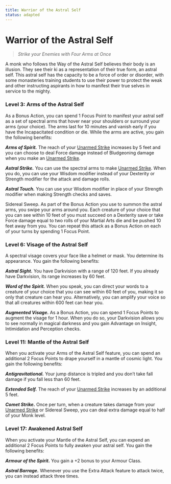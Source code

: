 ```yaml
---
title: Warrior of the Astral Self
status: adapted
---
```


# Warrior of the Astral Self

> *Strike your Enemies with Four Arms at Once*

A monk who follows the Way of the Astral Self believes their body is an illusion. They see their ki as a representation of their true form, an astral self. This astral self has the capacity to be a force of order or disorder, with some monasteries training students to use their power to protect the weak and other instructing aspirants in how to manifest their true selves in service to the mighty.

### Level 3: Arms of the Astral Self

As a Bonus Action, you can spend 1 Focus Point to manifest your astral self as a set of spectral arms that hover near your shoulders or surround your arms (your choice). The arms last for 10 minutes and vanish early if you have the Incapacitated condition or die. While the arms are active, you gain the following benefits:

***Arms of Spirit.*** The reach of your [Unarmed Strike] increases by 5 feet and you can choose to deal Force damage instead of Bludgeoning damage when you make an [Unarmed Strike].

***Astral Strike.*** You can use the spectral arms to make [Unarmed Strike]. When you do, you can use your Wisdom modifier instead of your Dexterity or Strength modifier for the attack and damage rolls.

***Astral Touch.*** You can use your Wisdom modifier in place of your Strength modifier when making Strength checks and saves.

Sidereal Sweep. As part of the Bonus Action you use to summon the astral arms, you swipe your arms around you. Each creature of your choice that you can see within 10 feet of you must succeed on a Dexterity save or take Force damage equal to two rolls of your Martial Arts die and be pushed 10 feet away from you. You can repeat this attack as a Bonus Action on each of your turns by spending 1 Focus Point.

### Level 6: Visage of the Astral Self

A spectral visage covers your face like a helmet or mask. You determine its appearance. You gain the following benefits:

***Astral Sight.*** You have Darkvision with a range of 120 feet. If you already have Darkvision, its range increases by 60 feet.

***Word of the Spirit.*** When you speak, you can direct your words to a creature of your choice that you can see within 60 feet of you, making it so only that creature can hear you. Alternatively, you can amplify your voice so that all creatures within 600 feet can hear you.

***Augmented Visage.*** As a Bonus Action, you can spend 1 Focus Points to augment the visage for 1 hour. When you do so, your Darkvision allows you to see normally in magical darkness and you gain Advantage on Insight, Intimidation and Perception checks.

### Level 11: Mantle of the Astral Self

When you activate your Arms of the Astral Self feature, you can spend an additional 2 Focus Points to drape yourself in a mantle of cosmic light. You gain the following benefits:

***Antigravitational.*** Your jump distance is tripled and you don’t take fall damage if you fall less than 60 feet.

***Extended Self.*** The reach of your [Unarmed Strike] increases by an additional 5 feet.

***Comet Strike.*** Once per turn, when a creature takes damage from your [Unarmed Strike] or Sidereal Sweep, you can deal extra damage equal to half of your Monk level.

### Level 17: Awakened Astral Self      

When you activate your Mantle of the Astral Self, you can expend an additional 2 Focus Points to fully awaken your astral self. You gain the following benefits:

***Armour of the Spirit.*** You gain a +2 bonus to your Armour Class.

***Astral Barrage.*** Whenever you use the Extra Attack feature to attack twice, you can instead attack three times.     

[Unarmed Strike]: ../../gameplay/phb/actions/options.md#unarmed-strike
